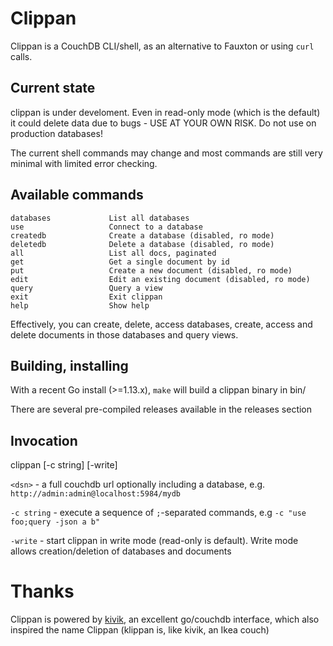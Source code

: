 # Clippan

Clippan is a CouchDB CLI/shell, as an alternative to Fauxton or using `curl` calls.

## Current state

clippan is under develoment. Even in read-only mode (which is the default) it could delete data due to bugs - USE AT YOUR OWN RISK. Do not use on production databases!

The current shell commands may change and most commands are still very minimal with limited error checking.

## Available commands

```
databases             List all databases 
use                   Connect to a database 
createdb              Create a database (disabled, ro mode)
deletedb              Delete a database (disabled, ro mode)
all                   List all docs, paginated 
get                   Get a single document by id 
put                   Create a new document (disabled, ro mode)
edit                  Edit an existing document (disabled, ro mode)
query                 Query a view 
exit                  Exit clippan 
help                  Show help 
```

Effectively, you can create, delete, access databases, create, access and delete documents
in those databases and query views.

## Building, installing

With a recent Go install (>=1.13.x), `make` will build a clippan binary in bin/

There are several pre-compiled releases available in the releases section

## Invocation

clippan <dsn> [-c string] [-write]

`<dsn>` - a full couchdb url optionally including a database, e.g. `http://admin:admin@localhost:5984/mydb`

`-c string` - execute a sequence of `;`-separated commands, e.g `-c "use foo;query -json a b"`

`-write` - start clippan in write mode (read-only is default). Write mode allows creation/deletion of databases and documents

# Thanks

Clippan is powered by [kivik](https://github.com/go-kivik/kivik), an excellent go/couchdb interface, which also inspired the name Clippan (klippan is, like kivik, an Ikea couch)

